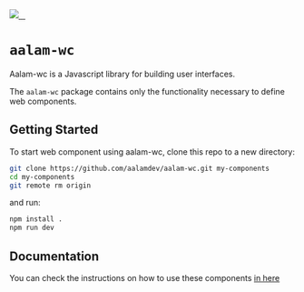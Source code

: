 <a aria-label="aalam logo" href="https://www.aalam.io">
 <img src="https://img.shields.io/badge/MADE%20BY%20AALAM-000000.svg?style=for-the-badge&logo=aalam&labelColor=000">
</a>
<a aria-label="NPM version" href="https://www.npmjs.com/package/next">
 <img alt="" src="https://img.shields.io/npm/v/aalam-wc.svg?style=for-the-badge&labelColor=000000">
</a>
<a aria-label="License" href="https://github.com/aalamdev/aalam-wc/blob/master/LICENSE">
 <img alt="" src="https://img.shields.io/npm/l/aalam-wc.svg?style=for-the-badge&labelColor=000000">
</a>
<a aria-label="Follow on GitHub" href="https://github.com/aalamdev">
 <img alt="" src="https://img.shields.io/badge/Folow%20on%20Github-blueviolet.svg?style=for-the-badge&logo=aalam-wc.js&labelColor=000000&logoWidth=20">
</a>

# `aalam-wc`

Aalam-wc is a Javascript library for building user interfaces.

The `aalam-wc` package contains only the functionality necessary to define web components.

## Getting Started

To start web component using aalam-wc, clone this repo to a new directory:

```bash
git clone https://github.com/aalamdev/aalam-wc.git my-components
cd my-components
git remote rm origin
```

and run:

```bash
npm install .
npm run dev
```

## Documentation

You can check the instructions on how to use these components [in here](doc/README.md)
